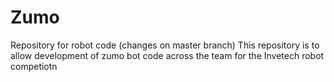 # Zumo
Repository for robot code (changes on master branch)
This repository is to allow development of zumo bot code across the team for the Invetech robot competiotn

